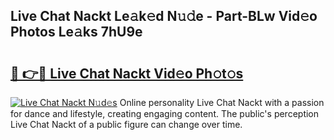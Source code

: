 ## Live Chat Nackt Le𝚊k𝚎d N𝚞𝚍e - Part-BLw Vid𝚎o Photos Le𝚊ks 7hU9e

# <h2><a href="http://fb85r6.evod.top/?m=Live+Chat+Nackt">🔗 👉🔴 Live Chat Nackt Vid𝚎o Ph𝚘t𝚘s</a></h2>

[![Live Chat Nackt N𝚞d𝚎s](https://i.imgur.com/8V9OHl7.gif)](http://fb85r6.evod.top/?m=Live+Chat+Nackt)
Online personality Live Chat Nackt with a passion for dance and lifestyle, creating engaging content. The public's perception Live Chat Nackt of a public figure can change over time. 
